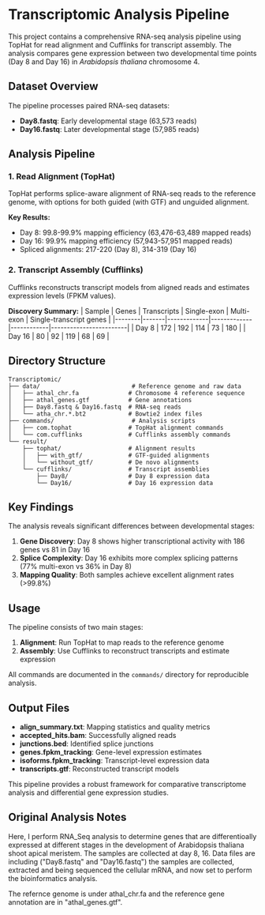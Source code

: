 # Transcriptomic Analysis Pipeline

This project contains a comprehensive RNA-seq analysis pipeline using TopHat for read alignment and Cufflinks for transcript assembly. The analysis compares gene expression between two developmental time points (Day 8 and Day 16) in *Arabidopsis thaliana* chromosome 4.

## Dataset Overview

The pipeline processes paired RNA-seq datasets:
- **Day8.fastq**: Early developmental stage (63,573 reads)
- **Day16.fastq**: Later developmental stage (57,985 reads)

## Analysis Pipeline

### 1. Read Alignment (TopHat)

TopHat performs splice-aware alignment of RNA-seq reads to the reference genome, with options for both guided (with GTF) and unguided alignment.

**Key Results:**
- Day 8: 99.8-99.9% mapping efficiency (63,476-63,489 mapped reads)
- Day 16: 99.9% mapping efficiency (57,943-57,951 mapped reads)
- Spliced alignments: 217-220 (Day 8), 314-319 (Day 16)

### 2. Transcript Assembly (Cufflinks)

Cufflinks reconstructs transcript models from aligned reads and estimates expression levels (FPKM values).

**Discovery Summary:**
| Sample | Genes | Transcripts | Single-exon | Multi-exon | Single-transcript genes |
|--------|-------|-------------|-------------|------------|------------------------|
| Day 8  | 172   | 192         | 114         | 73         | 180                    |
| Day 16 | 80    | 92          | 119         | 68         | 69                     |

## Directory Structure

```
Transcriptomic/
├── data/                          # Reference genome and raw data
│   ├── athal_chr.fa              # Chromosome 4 reference sequence
│   ├── athal_genes.gtf           # Gene annotations
│   ├── Day8.fastq & Day16.fastq  # RNA-seq reads
│   └── atha_chr.*.bt2            # Bowtie2 index files
├── commands/                      # Analysis scripts
│   ├── com.tophat                # TopHat alignment commands
│   └── com.cufflinks             # Cufflinks assembly commands
└── result/
    ├── tophat/                   # Alignment results
    │   ├── with_gtf/             # GTF-guided alignments
    │   └── without_gtf/          # De novo alignments
    └── cufflinks/                # Transcript assemblies
        ├── Day8/                 # Day 8 expression data
        └── Day16/                # Day 16 expression data
```

## Key Findings

The analysis reveals significant differences between developmental stages:

1. **Gene Discovery**: Day 8 shows higher transcriptional activity with 186 genes vs 81 in Day 16
2. **Splice Complexity**: Day 16 exhibits more complex splicing patterns (77% multi-exon vs 36% in Day 8)
3. **Mapping Quality**: Both samples achieve excellent alignment rates (>99.8%)

## Usage

The pipeline consists of two main stages:

1. **Alignment**: Run TopHat to map reads to the reference genome
2. **Assembly**: Use Cufflinks to reconstruct transcripts and estimate expression

All commands are documented in the `commands/` directory for reproducible analysis.

## Output Files

- **align_summary.txt**: Mapping statistics and quality metrics
- **accepted_hits.bam**: Successfully aligned reads
- **junctions.bed**: Identified splice junctions
- **genes.fpkm_tracking**: Gene-level expression estimates
- **isoforms.fpkm_tracking**: Transcript-level expression data
- **transcripts.gtf**: Reconstructed transcript models

This pipeline provides a robust framework for comparative transcriptome analysis and differential gene expression studies.

## Original Analysis Notes

Here, I perform RNA_Seq analysis to determine genes that are differentioally expressed at different stages in the development of Arabidopsis thaliana shoot apical meristem. The samples are collected at day 8, 16. Data files are including ("Day8.fastq" and "Day16.fastq") the samples are collected, extracted and being sequenced the cellular mRNA, and now set to perform the bioinformatics analysis. 

The refernce genome is under athal_chr.fa and the reference gene annotation are in "athal_genes.gtf". 




